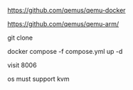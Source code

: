https://github.com/qemus/qemu-docker

https://github.com/qemus/qemu-arm/

git clone

docker compose -f compose.yml up -d

visit 8006

os must support kvm
